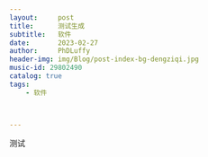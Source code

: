 ```yaml
---
layout:     post
title:      测试生成
subtitle:   软件
date:       2023-02-27
author:     PhDLuffy
header-img: img/Blog/post-index-bg-dengziqi.jpg
music-id: 29802490
catalog: true
tags:
    - 软件



---
```






测试
